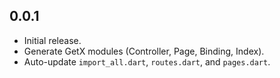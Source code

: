 ## 0.0.1
- Initial release.
- Generate GetX modules (Controller, Page, Binding, Index).
- Auto-update `import_all.dart`, `routes.dart`, and `pages.dart`.